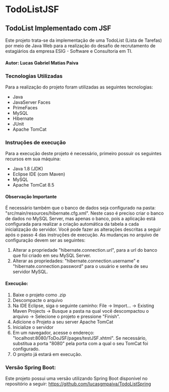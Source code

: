 # TodoListJSF

## TodoList Implementado com JSF

Este projeto trata-se da implementação de uma TodoList (Lista de Tarefas) por meio de Java Web para a realização do desafio de recrutamento de estagiários da empresa ESIG -  Software e Consultoria em TI.

#### Autor: Lucas Gabriel Matias Paiva

### Tecnologias Utilizadas
Para a realização do projeto foram utilizadas as seguintes tecnologias:
- Java
- JavaServer Faces
- PrimeFaces
- MySQL
- Hibernate
- JUnit
- Apache TomCat

### Instruções de execução
Para a execução deste projeto é necessário, primeiro possuir os seguintes recursos em sua máquina:
- Java 1.8 (JDK)
- Eclipse IDE (com Maven)
- MySQL
- Apache TomCat 8.5

#### Observação Importante
É necessário também que o banco de dados seja configurado na pasta: "src/main/resources/hibernate.cfg.xml". 
Neste caso é preciso criar o banco de dados no MySQL Server, mas apenas o banco, pois a aplicação está configurada para realizar a criação automática da tabela a cada inicialização do servidor. Você pode fazer as alterações descritas a seguir após o passo 4 das instruções de execução.
As mudanças no arquivo de configuração devem ser as seguintes:
1. Alterar a propriedade "hibernate.connection.url", para a url do banco que foi criado em seu MySQL Server.
2. Alterar as propriedades: "hibernate.connection.username" e "hibernate.connection.password" para o usuário e senha de seu servidor MySQL.

#### Execução:
1. Baixe o projeto como .zip
2. Descompacte o arquivo
3. Na IDE Eclipse, siga o seguinte caminho: File -> Import... -> Existing Maven Projects -> Busque a pasta na qual você descompactou o arquivo -> Selecione o projeto e pressione "Finish".
4. Adicione o Projeto a seu server Apache TomCat
5. Inicialize o servidor
6. Em um navegador, acesse o endereço: "localhost:8080/ToDoJSF/pages/testJSF.xhtml". Se necessário, substitua a porta "8080" pela porta com a qual o seu TomCat foi configurado.
7. O projeto já estará em execução.

### Versão Spring Boot:
Este projeto possui uma versão utilizando Spring Boot disponível no repositório a seguir: https://github.com/lucasgmpaiva/TodoListSpring
